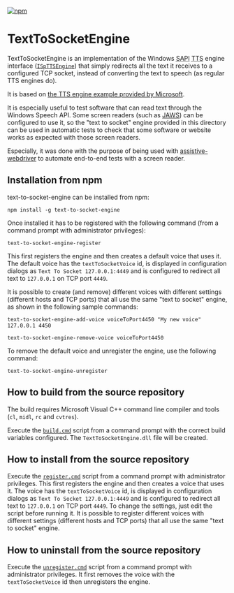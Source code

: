 [![npm](https://img.shields.io/npm/v/vm-providers)](https://www.npmjs.com/package/vm-providers)

# TextToSocketEngine

TextToSocketEngine is an implementation of the Windows <abbr title="Speech API">SAPI</abbr> <abbr title="Text-To-Speech">TTS</abbr> engine interface ([`ISpTTSEngine`](<https://docs.microsoft.com/en-us/previous-versions/windows/desktop/ms719558(v%3dvs.85)>)) that simply redirects all the text it receives to a configured TCP socket, instead of converting the text to speech (as regular TTS engines do).

It is based on [the TTS engine example provided by Microsoft](https://github.com/Microsoft/Windows-classic-samples/tree/master/Samples/Win7Samples/winui/speech/engines/samplettsengine/samplettsengine).

It is especially useful to test software that can read text through the Windows Speech API. Some screen readers (such as [JAWS](https://www.freedomscientific.com/products/software/jaws/)) can be configured to use it, so the "text to socket" engine provided in this directory can be used in automatic tests to check that some software or website works as expected with those screen readers.

Especially, it was done with the purpose of being used with [assistive-webdriver](../assistive-webdriver) to automate end-to-end tests with a screen reader.

## Installation from npm

text-to-socket-engine can be installed from npm:

```
npm install -g text-to-socket-engine
```

Once installed it has to be registered with the following command (from a command prompt with administrator privileges):

```
text-to-socket-engine-register
```

This first registers the engine and then creates a default voice that uses it.
The default voice has the `textToSocketVoice` id, is displayed in configuration dialogs as `Text To Socket 127.0.0.1:4449` and is configured to redirect all text to `127.0.0.1` on TCP port `4449`.

It is possible to create (and remove) different voices with different settings (different hosts and TCP ports) that all use the same "text to socket" engine, as shown in the following sample commands:

```
text-to-socket-engine-add-voice voiceToPort4450 "My new voice" 127.0.0.1 4450

text-to-socket-engine-remove-voice voiceToPort4450
```

To remove the default voice and unregister the engine, use the following command:

```
text-to-socket-engine-unregister
```

## How to build from the source repository

The build requires Microsoft Visual C++ command line compiler and tools (`cl`, `midl`, `rc` and `cvtres`).

Execute the [`build.cmd`](./build.cmd) script from a command prompt with the correct build variables configured. The `TextToSocketEngine.dll` file will be created.

## How to install from the source repository

Execute the [`register.cmd`](./register.cmd) script from a command prompt with administrator privileges. This first registers the engine and then creates a voice that uses it.
The voice has the `textToSocketVoice` id, is displayed in configuration dialogs as `Text To Socket 127.0.0.1:4449` and is configured to redirect all text to `127.0.0.1` on TCP port `4449`.
To change the settings, just edit the script before running it.
It is possible to register different voices with different settings (different hosts and TCP ports) that all use the same "text to socket" engine.

## How to uninstall from the source repository

Execute the [`unregister.cmd`](./unregister.cmd) script from a command prompt with administrator privileges. It first removes the voice with the `textToSocketVoice` id then unregisters the engine.
